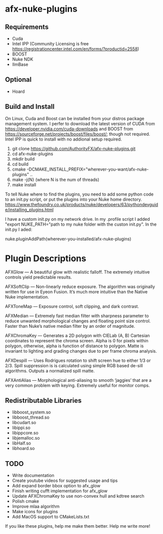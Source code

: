 ﻿afx-nuke-plugins
================

Requirements
------------
* Cuda
* Intel IPP (Community Licensing is free https://registrationcenter.intel.com/en/forms/?productid=2558)
* BOOST
* Nuke NDK
* IlmBase

Optional
--------
* Hoard

Build and Install
-----------------

On Linux, Cuda and Boost can be installed from your distros package management system. I perfer to download the latest version of CUDA from https://developer.nvidia.com/cuda-downloads and BOOST from https://sourceforge.net/projects/boost/files/boost/; though not required.  Intel IPP is quick to install with no addional setup required.

1. git clone https://github.com/AuthorityFX/afx-nuke-plugins.git
2. cd afx-nuke-plugins
3. mkdir build
4. cd build
5. cmake -DCMAKE_INSTALL_PREFIX="wherever-you-want/afx-nuke-plugins" ..
6. make -j{N} (where N is the num of threads)
7. make install

To tell Nuke where to find the plugins, you need to add some python code to an init.py script, or put the plugins into your Nuke home directory. https://www.thefoundry.co.uk/products/nuke/developers/63/pythondevguide/installing_plugins.html

I have a custom init.py on my network drive. In my .profile script I added "export NUKE_PATH="path to my nuke folder with the custon init.py".  In the init.py I aded:

nuke.pluginAddPath(wherever-you-installed/afx-nuke-plugins)

Plugin Descriptions
===================

AFXGlow — A beautiful glow with realistic falloff.  The extremely intuitive controls yield predictable results.

AFXSoftClip — Non-linearly reduce exposure.  The algorithm was originally written for use in Eyeon Fusion.  It’s much more intuitive than the Native Nuke implementation.

AFXToneMap — Exposure control, soft clipping, and dark contrast.

AFXMedian — Extremely fast median filter with sharpness parameter to reduce unwanted morphological changes and floating point size control.  Faster than Nuke’s native median filter by an order of magnitude.

AFXChromaKey — Generates a 2D polygon with CIELab (A, B) Cartesian coordinates to represent the chroma screen.  Alpha is 0 for pixels within polygon, otherwise, alpha is function of distance to polygon.  Matte is invariant to lighting and grading changes due to per frame chroma analysis.

AFXDespill — Uses Rodrigues rotation to shift screen hue to either 1/3 or 2/3.  Spill suppression is is calculated using simple RGB based de-sill algorithms. Outputs a normalized spill matte.

AFXAntiAlias — Morphological anti-aliasing to smooth ‘jaggies’ that are a very common problem with keying. Extremely useful for monitor comps.

Redistributable Libraries
-------------------------

* libboost_system.so
* libboost_thread.so
* libcudart.so
* libippi.so
* libippcore.so
* libjemalloc.so
* libHalf.so
* libhoard.so

TODO
--------------------------------------------------

* Write documentation
* Create youtube videos for suggested usage and tips
* Add expand border bbox option to afx_glow
* Finish writing cufft implementation for afx_glow
* Update AFXChromaKey to use non-convex hull and kdtree search
* Polish cmake
* Improve mlaa algorithm
* Make icons for plugins
* Add MacOS support to CMakeLists.txt

If you like these plugins, help me make them better. Help me write more!